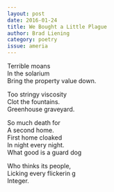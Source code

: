 ```yaml
---
layout: post 
date: 2016-01-24
title: We Bought a Little Plague
author: Brad Liening
category: poetry
issue: ameria
---
```

Terrible moans  
In the solarium  
Bring the property value down.  

Too stringy viscosity  
Clot the fountains.  
Greenhouse graveyard.  

So much death for  
A second home.  
First home cloaked  
In night every night.  
What good is a guard dog  

Who thinks its people,  
Licking every flickerin  g  
Integer.  